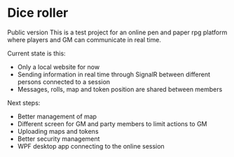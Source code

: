 # Dice roller
Public version
This is a test project for an online pen and paper rpg platform where players and GM can communicate in real time.

Current state is this:
- Only a local website for now
- Sending information in real time through SignalR between different persons connected to a session
- Messages, rolls, map and token position are shared between members

Next steps:
- Better management of map
- Different screen for GM and party members to limit actions to GM
- Uploading maps and tokens
- Better security management
- WPF desktop app connecting to the online session